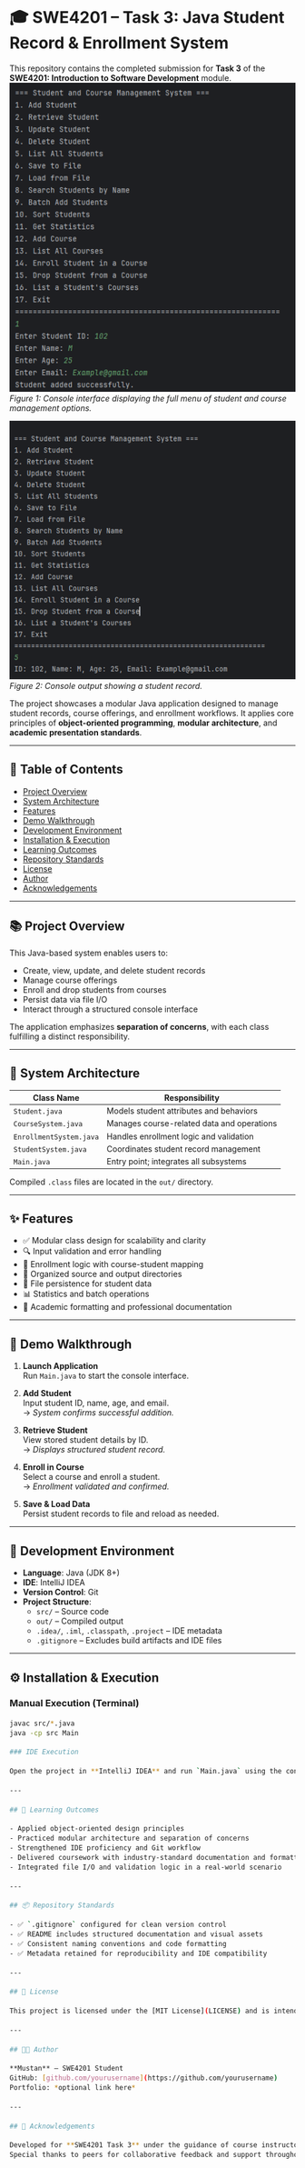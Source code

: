 # 🎓 SWE4201 – Task 3: Java Student Record & Enrollment System

This repository contains the completed submission for **Task 3** of the **SWE4201: Introduction to Software Development** module.  
![Student and Course Management System – Main Menu](image1.png)  
*Figure 1: Console interface displaying the full menu of student and course management options.*

![Student Record Display](image2.png)  
*Figure 2: Console output showing a student record.*

The project showcases a modular Java application designed to manage student records, course offerings, and enrollment workflows. It applies core principles of **object-oriented programming**, **modular architecture**, and **academic presentation standards**.

---

## 📘 Table of Contents

- [Project Overview](#project-overview)  
- [System Architecture](#system-architecture)  
- [Features](#features)  
- [Demo Walkthrough](#demo-walkthrough)  
- [Development Environment](#development-environment)  
- [Installation & Execution](#installation--execution)  
- [Learning Outcomes](#learning-outcomes)  
- [Repository Standards](#repository-standards)  
- [License](#license)  
- [Author](#author)  
- [Acknowledgements](#acknowledgements)

---

## 📚 Project Overview

This Java-based system enables users to:

- Create, view, update, and delete student records  
- Manage course offerings  
- Enroll and drop students from courses  
- Persist data via file I/O  
- Interact through a structured console interface

The application emphasizes **separation of concerns**, with each class fulfilling a distinct responsibility.

---

## 🧩 System Architecture

| Class Name               | Responsibility                                      |
|--------------------------|-----------------------------------------------------|
| `Student.java`           | Models student attributes and behaviors             |
| `CourseSystem.java`      | Manages course-related data and operations          |
| `EnrollmentSystem.java`  | Handles enrollment logic and validation             |
| `StudentSystem.java`     | Coordinates student record management               |
| `Main.java`              | Entry point; integrates all subsystems              |

Compiled `.class` files are located in the `out/` directory.

---

## ✨ Features

- ✅ Modular class design for scalability and clarity  
- 🔍 Input validation and error handling  
- 🧮 Enrollment logic with course-student mapping  
- 📁 Organized source and output directories  
- 💾 File persistence for student data  
- 📊 Statistics and batch operations  
- 📄 Academic formatting and professional documentation

---

## 🧪 Demo Walkthrough

1. **Launch Application**  
   Run `Main.java` to start the console interface.

2. **Add Student**  
   Input student ID, name, age, and email.  
   → *System confirms successful addition.*

3. **Retrieve Student**  
   View stored student details by ID.  
   → *Displays structured student record.*

4. **Enroll in Course**  
   Select a course and enroll a student.  
   → *Enrollment validated and confirmed.*

5. **Save & Load Data**  
   Persist student records to file and reload as needed.

---

## 🧰 Development Environment

- **Language**: Java (JDK 8+)  
- **IDE**: IntelliJ IDEA  
- **Version Control**: Git  
- **Project Structure**:
  - `src/` – Source code  
  - `out/` – Compiled output  
  - `.idea/`, `.iml`, `.classpath`, `.project` – IDE metadata  
  - `.gitignore` – Excludes build artifacts and IDE files

---

## ⚙️ Installation & Execution

### Manual Execution (Terminal)

```bash
javac src/*.java
java -cp src Main

### IDE Execution

Open the project in **IntelliJ IDEA** and run `Main.java` using the configured run profile.

---

## 🎯 Learning Outcomes

- Applied object-oriented design principles  
- Practiced modular architecture and separation of concerns  
- Strengthened IDE proficiency and Git workflow  
- Delivered coursework with industry-standard documentation and formatting  
- Integrated file I/O and validation logic in a real-world scenario

---

## 📦 Repository Standards

- ✅ `.gitignore` configured for clean version control  
- ✅ README includes structured documentation and visual assets  
- ✅ Consistent naming conventions and code formatting  
- ✅ Metadata retained for reproducibility and IDE compatibility

---

## 📖 License

This project is licensed under the [MIT License](LICENSE) and is intended for educational and portfolio use.

---

## 👨‍💻 Author

**Mustan** – SWE4201 Student  
GitHub: [github.com/yourusername](https://github.com/yourusername)  
Portfolio: *optional link here*

---

## 🙌 Acknowledgements

Developed for **SWE4201 Task 3** under the guidance of course instructors.  
Special thanks to peers for collaborative feedback and support throughout development.

